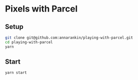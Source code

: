 # Pixels with Parcel

## Setup

```bash
git clone git@github.com:annarankin/playing-with-parcel.git
cd playing-with-parcel
yarn
```

## Start

```bash
yarn start
```

